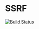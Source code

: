 SSRF
========

[![Build Status](https://travis-ci.org/AdamDz/ssrf-python.png)](https://travis-ci.org/AdamDz/ssrf-python)